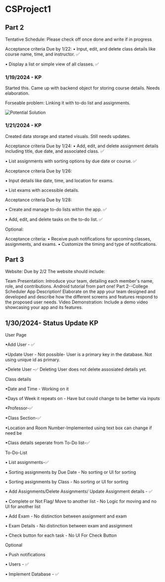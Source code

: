 # CSProject1

## Part 2

Tentative Schedule: Please check off once done and write if in progress

Acceptance criteria Due by 1/22:
•	Input, edit, and delete class details like course name, time, and instructor. ✅

•	Display a list or simple view of all classes. ✅

### 1/19/2024 - KP
Started this. Came up with backend object for storing course details. Needs elaboration.

Forseable problem: Linking it with to-do list and assignments.

![Potential Solution](https://github.gatech.edu/kpammi3/CSProject1/blob/4e47b3d0a15f3c64c072aa47eb627f54e4fb5578/%20ScreenshotsForProgress/potentialStorageOption.png)

### 1/21/2024 - KP
Created data storage and started visuals. Still needs updates.



Acceptance criteria Due by 1/24:
•	Add, edit, and delete assignment details including title, due date, and associated class. ✅

•	List assignments with sorting options by due date or course. ✅

Acceptance criteria Due by 1/26:

•	Input details like date, time, and location for exams.

•	List exams with accessible details.

Acceptance criteria Due by 1/28:

•	Create and manage to-do lists within the app. ✅

•	Add, edit, and delete tasks on the to-do list. ✅


Optional:

Acceptance criteria:
•	Receive push notifications for upcoming classes, assignments, and exams.
•	Customize the timing and type of notifications.

## Part 3

Website: Due by 2/2
The website should include:

Team Presentation: Introduce your team, detailing each member's name, role, and contributions.
Android tutorial from part one!
Part 2--College Scheduler App Description! Elaborate on the app your team designed and developed and describe how the different screens and features respond to the proposed user needs.
Video Demonstration: Include a demo video showcasing your app and its features.


## 1/30/2024- Status Update KP

User Page

•Add User - ✅

•Update User - Not possible- User is a primary key in the database. Not using unique id as primary.

•Delete User -✅ Deleting User does not delete assosiated details yet.

Class details

•Date and Time - Working on it

•Days of Week it repeats on - Have but could change to be better via inputs

•Professor-✅

•Class Section-✅

•Location and Room Number-Implemented using text box can change if need be

•Class details seperate from To-Do list-✅

To-Do-List

• List assignments-✅

• Sorting assignments by Due Date - No sorting or UI for sorting

• Sorting assignments by Class - No sorting or UI for sorting

• Add Assignments/Delete Assignments/ Update Assignment details - ✅

• Complete or Not Flag/ Move to another list - No Logic for moving and no UI for another list

• Add Exam - No distinction between assignment and exam

• Exam Details - No distinction between exam and assignment

• Check button for each task - No UI For Check Button


Optional

• Push notifications

• Users - ✅

• Implement Database - ✅

